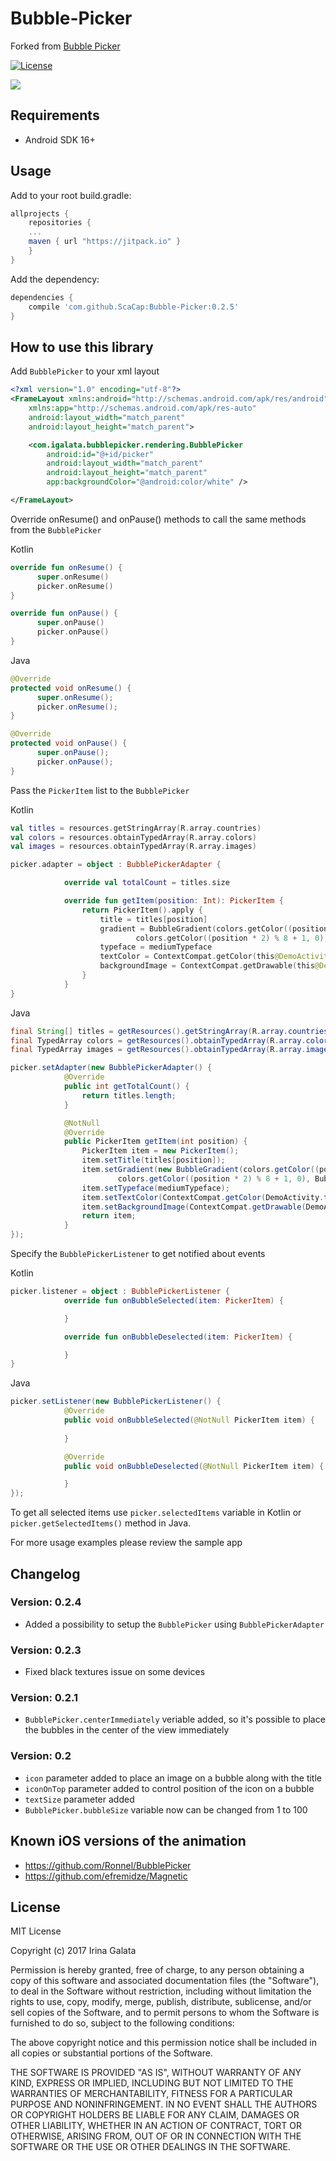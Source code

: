 # Bubble-Picker

Forked from [Bubble Picker](https://github.com/igalata/Bubble-Picker)

[![License](http://img.shields.io/badge/license-MIT-green.svg?style=flat)]()


<img src="shot.gif"/>

## Requirements
- Android SDK 16+

## Usage

Add to your root build.gradle:
```Groovy
allprojects {
	repositories {
	...
	maven { url "https://jitpack.io" }
	}
}
```

Add the dependency:
```Groovy
dependencies {
	compile 'com.github.ScaCap:Bubble-Picker:0.2.5'
}
```

## How to use this library

Add `BubblePicker` to your xml layout

```xml
<?xml version="1.0" encoding="utf-8"?>
<FrameLayout xmlns:android="http://schemas.android.com/apk/res/android"
    xmlns:app="http://schemas.android.com/apk/res-auto"
    android:layout_width="match_parent"
    android:layout_height="match_parent">

    <com.igalata.bubblepicker.rendering.BubblePicker
        android:id="@+id/picker"
        android:layout_width="match_parent"
        android:layout_height="match_parent"
        app:backgroundColor="@android:color/white" />

</FrameLayout>
```

Override onResume() and onPause() methods to call the same methods from the `BubblePicker`

Kotlin
```kotlin
override fun onResume() {
      super.onResume()
      picker.onResume()
}

override fun onPause() {
      super.onPause()
      picker.onPause()
}
```

Java
```java
@Override
protected void onResume() {
      super.onResume();
      picker.onResume();
}

@Override
protected void onPause() {
      super.onPause();
      picker.onPause();
}
```

Pass the `PickerItem` list to the `BubblePicker`

Kotlin
```kotlin
val titles = resources.getStringArray(R.array.countries)
val colors = resources.obtainTypedArray(R.array.colors)
val images = resources.obtainTypedArray(R.array.images)

picker.adapter = object : BubblePickerAdapter {

            override val totalCount = titles.size

            override fun getItem(position: Int): PickerItem {
                return PickerItem().apply {
                    title = titles[position]
                    gradient = BubbleGradient(colors.getColor((position * 2) % 8, 0),
                            colors.getColor((position * 2) % 8 + 1, 0), BubbleGradient.VERTICAL)
                    typeface = mediumTypeface
                    textColor = ContextCompat.getColor(this@DemoActivity, android.R.color.white)
                    backgroundImage = ContextCompat.getDrawable(this@DemoActivity, images.getResourceId(position, 0))
                }
            }
}
```

Java
```java
final String[] titles = getResources().getStringArray(R.array.countries);
final TypedArray colors = getResources().obtainTypedArray(R.array.colors);
final TypedArray images = getResources().obtainTypedArray(R.array.images);

picker.setAdapter(new BubblePickerAdapter() {
            @Override
            public int getTotalCount() {
                return titles.length;
            }

            @NotNull
            @Override
            public PickerItem getItem(int position) {
                PickerItem item = new PickerItem();
                item.setTitle(titles[position]);
                item.setGradient(new BubbleGradient(colors.getColor((position * 2) % 8, 0),
                        colors.getColor((position * 2) % 8 + 1, 0), BubbleGradient.VERTICAL));
                item.setTypeface(mediumTypeface);
                item.setTextColor(ContextCompat.getColor(DemoActivity.this, android.R.color.white));
                item.setBackgroundImage(ContextCompat.getDrawable(DemoActivity.this, images.getResourceId(position, 0)));
                return item;
            }
});
```

Specify the `BubblePickerListener` to get notified about events

Kotlin
```kotlin
picker.listener = object : BubblePickerListener {
            override fun onBubbleSelected(item: PickerItem) {

            }

            override fun onBubbleDeselected(item: PickerItem) {

            }
}
```

Java
```java
picker.setListener(new BubblePickerListener() {
            @Override
            public void onBubbleSelected(@NotNull PickerItem item) {
                
            }

            @Override
            public void onBubbleDeselected(@NotNull PickerItem item) {

            }
});
```

To get all selected items use `picker.selectedItems` variable in Kotlin or `picker.getSelectedItems()` method in Java.

For more usage examples please review the sample app

## Changelog

### Version: 0.2.4

* Added a possibility to setup the `BubblePicker` using `BubblePickerAdapter`

### Version: 0.2.3

* Fixed black textures issue on some devices

### Version: 0.2.1

* `BubblePicker.centerImmediately` veriable added, so it's possible to place the bubbles 
 in the center of the view immediately

### Version: 0.2

* `icon` parameter added to place an image on a bubble along with the title 
* `iconOnTop` parameter added to control position of the icon on a bubble
* `textSize` parameter added
* `BubblePicker.bubbleSize` variable now can be changed from 1 to 100

## Known iOS versions of the animation

* https://github.com/Ronnel/BubblePicker
* https://github.com/efremidze/Magnetic

## License

MIT License

Copyright (c) 2017 Irina Galata

Permission is hereby granted, free of charge, to any person obtaining a copy
of this software and associated documentation files (the "Software"), to deal
in the Software without restriction, including without limitation the rights
to use, copy, modify, merge, publish, distribute, sublicense, and/or sell
copies of the Software, and to permit persons to whom the Software is
furnished to do so, subject to the following conditions:

The above copyright notice and this permission notice shall be included in all
copies or substantial portions of the Software.

THE SOFTWARE IS PROVIDED "AS IS", WITHOUT WARRANTY OF ANY KIND, EXPRESS OR
IMPLIED, INCLUDING BUT NOT LIMITED TO THE WARRANTIES OF MERCHANTABILITY,
FITNESS FOR A PARTICULAR PURPOSE AND NONINFRINGEMENT. IN NO EVENT SHALL THE
AUTHORS OR COPYRIGHT HOLDERS BE LIABLE FOR ANY CLAIM, DAMAGES OR OTHER
LIABILITY, WHETHER IN AN ACTION OF CONTRACT, TORT OR OTHERWISE, ARISING FROM,
OUT OF OR IN CONNECTION WITH THE SOFTWARE OR THE USE OR OTHER DEALINGS IN THE
SOFTWARE.
